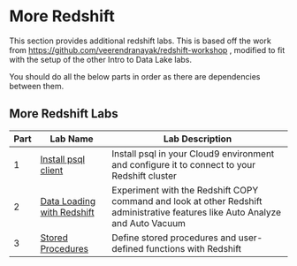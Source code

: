 # More Redshift
This section provides additional redshift labs.  This is based off the work from https://github.com/veerendranayak/redshift-workshop , modified to fit with the setup of the other Intro to Data Lake labs.

You should do all the below parts in order as there are dependencies between them.

## More Redshift Labs
|Part |Lab Name |Lab Description |
|---- |---- | ----|
|1 |[Install psql client](psql.md) |Install psql in your Cloud9 environment and configure it to connect to your Redshift cluster |
|2 |[Data Loading with Redshift](dataload/DataLoad.md) |Experiment with the Redshift COPY command and look at other Redshift administrative features like Auto Analyze and Auto Vacuum |
|3 |[Stored Procedures](storedprocs-functions/StoredProcs.md) |Define stored procedures and user-defined functions with Redshift |
